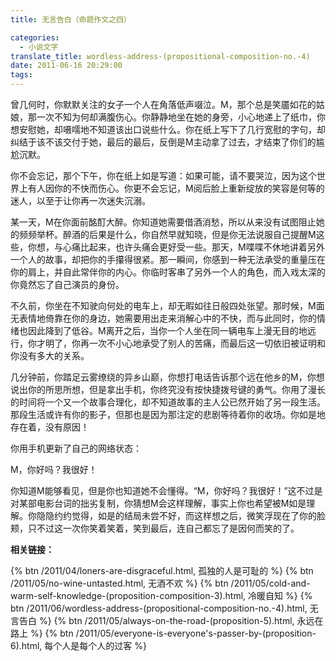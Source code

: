 ```yaml
---
title: 无言告白（命题作文之四）

categories:
  - 小说文字
translate_title: wordless-address-(propositional-composition-no.-4)
date: 2011-06-16 20:29:00
tags:
---
```


曾几何时，你默默关注的女子一个人在角落低声啜泣。M，那个总是笑靥如花的姑娘，那一次不知为何却满腹伤心。你静静地坐在她的身旁，小心地递上了纸巾，你想安慰她，却嗫嚅地不知道该出口说些什么。你在纸上写下了几行宽慰的字句，却纠结于该不该交付于她，最后的最后，反倒是M主动拿了过去，才结束了你们的尴尬沉默。

你不会忘记，那个下午，你在纸上如是写道：如果可能，请不要哭泣，因为这个世界上有人因你的不快而伤心。你更不会忘记，M阅后脸上重新绽放的笑容是何等的迷人，以至于让你再一次迷失沉溺。

某一天，M在你面前酩酊大醉。你知道她需要借酒消愁，所以从来没有试图阻止她的频频举杯。醉酒的后果是什么，你自然早就知晓，但是你无法说服自己提醒M这些，你想，与心痛比起来，也许头痛会更好受一些。那天，M喋喋不休地讲着另外一个人的故事，却把你的手攥得很紧。那一瞬间，你感到一种无法承受的重量压在你的肩上，并自此常伴你的内心。你临时客串了另外一个人的角色，而入戏太深的你竟然忘了自己演员的身份。

不久前，你坐在不知驶向何处的电车上，却无暇如往日般四处张望。那时候，M面无表情地倚靠在你的身边，她需要用出走来消解心中的不快，而与此同时，你的情绪也因此降到了低谷。M离开之后，当你一个人坐在同一辆电车上漫无目的地远行，你才明了，你再一次不小心地承受了别人的苦痛，而最后这一切依旧被证明和你没有多大的关系。

几分钟前，你踏足云雾缭绕的异乡山巅，你想打电话告诉那个远在他乡的M，你想说出你的所思所想，但是拿出手机，你终究没有按快捷拨号键的勇气。你用了漫长的时间将一个又一个故事合理化，却不知道故事的主人公已然开始了另一段生活。那段生活或许有你的影子，但那也是因为那注定的悲剧等待着你的收场。你如是地存在着，没有原因！

你用手机更新了自己的网络状态：

M，你好吗？我很好！

你知道M能够看见，但是你也知道她不会懂得。“M，你好吗？我很好！”这不过是对某部电影台词的拙劣复制，你猜想M会这样理解，事实上你也希望被M如是理解。你隐隐约约觉得，如是的结局未尝不好，而这样想之后，微笑浮现在了你的脸颊，只不过这一次你笑着笑着，笑到最后，连自己都忘了是因何而笑的了。

**相关链接：**

{% btn /2011/04/loners-are-disgraceful.html, 孤独的人是可耻的 %}
{% btn /2011/05/no-wine-untasted.html, 无酒不欢 %}
{% btn /2011/05/cold-and-warm-self-knowledge-(proposition-composition-3).html, 冷暖自知 %}
{% btn /2011/06/wordless-address-(propositional-composition-no.-4).html, 无言告白 %}
{% btn /2011/05/always-on-the-road-(proposition-5).html, 永远在路上 %}
{% btn /2011/05/everyone-is-everyone's-passer-by-(proposition-6).html, 每个人是每个人的过客 %}